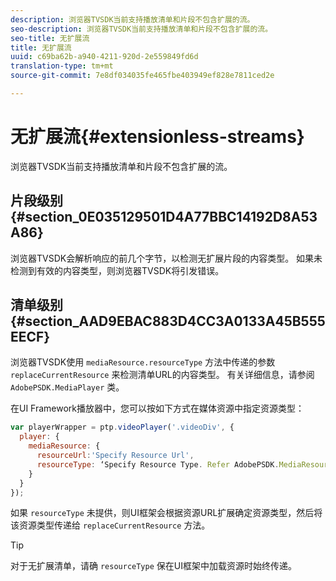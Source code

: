 ```yaml
---
description: 浏览器TVSDK当前支持播放清单和片段不包含扩展的流。
seo-description: 浏览器TVSDK当前支持播放清单和片段不包含扩展的流。
seo-title: 无扩展流
title: 无扩展流
uuid: c69ba62b-a940-4211-920d-2e559849fd6d
translation-type: tm+mt
source-git-commit: 7e8df034035fe465fbe403949ef828e7811ced2e

---
```



# 无扩展流{#extensionless-streams}

浏览器TVSDK当前支持播放清单和片段不包含扩展的流。

## 片段级别 {#section_0E035129501D4A77BBC14192D8A53A86}

浏览器TVSDK会解析响应的前几个字节，以检测无扩展片段的内容类型。 如果未检测到有效的内容类型，则浏览器TVSDK将引发错误。

## 清单级别 {#section_AAD9EBAC883D4CC3A0133A45B555EECF}

浏览器TVSDK使用 `mediaResource.resourceType` 方法中传递的参数 `replaceCurrentResource` 来检测清单URL的内容类型。 有关详细信息，请参阅 `AdobePSDK.MediaPlayer` 类。

在UI Framework播放器中，您可以按如下方式在媒体资源中指定资源类型：

```js
var playerWrapper = ptp.videoPlayer('.videoDiv', { 
  player: { 
    mediaResource: { 
      resourceUrl:'Specify Resource Url', 
      resourceType: ‘Specify Resource Type. Refer AdobePSDK.MediaResourceType' 
    } 
  } 
}); 
```

如果 `resourceType` 未提供，则UI框架会根据资源URL扩展确定资源类型，然后将该资源类型传递给 `replaceCurrentResource` 方法。

>[!TIP]
>
>对于无扩展清单，请确 `resourceType` 保在UI框架中加载资源时始终传递。

